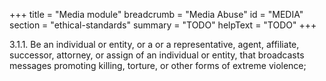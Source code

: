 +++
title = "Media module"
breadcrumb = "Media Abuse"
id = "MEDIA"
section = "ethical-standards"
summary = "TODO"
helpText = "TODO"
+++

3.1.1. Be an individual or entity, or a or a representative, agent, affiliate, successor, attorney, or assign of an individual or entity, that broadcasts messages promoting killing, torture, or other forms of extreme violence;
